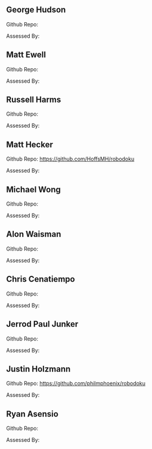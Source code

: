 ## George Hudson
Github Repo:

Assessed By:

## Matt Ewell
Github Repo:

Assessed By:

## Russell Harms
Github Repo:

Assessed By:

## Matt Hecker
Github Repo: https://github.com/HoffsMH/robodoku

Assessed By:

## Michael Wong
Github Repo:

Assessed By:

## Alon Waisman
Github Repo:

Assessed By:

## Chris Cenatiempo

Github Repo:

Assessed By:

## Jerrod Paul Junker
Github Repo:

Assessed By:

## Justin Holzmann
Github Repo: https://github.com/philmphoenix/robodoku

Assessed By:

## Ryan Asensio
Github Repo:

Assessed By:
